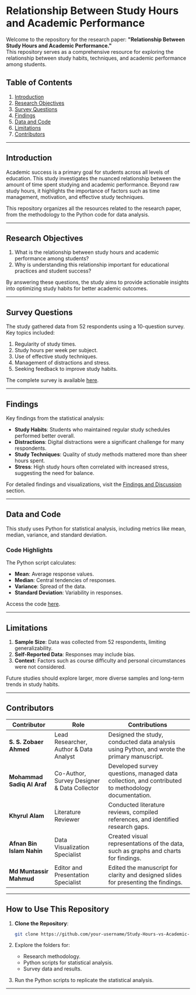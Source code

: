 # **Relationship Between Study Hours and Academic Performance**  

Welcome to the repository for the research paper: **"Relationship Between Study Hours and Academic Performance."**  
This repository serves as a comprehensive resource for exploring the relationship between study habits, techniques, and academic performance among students.  

## **Table of Contents**  
1. [Introduction](#introduction)  
2. [Research Objectives](#research-objectives)  
3. [Survey Questions](#survey-questions)  
4. [Findings](#findings)  
5. [Data and Code](#data-and-code)  
6. [Limitations](#limitations)  
7. [Contributors](#contributors)  

---

## **Introduction**  

Academic success is a primary goal for students across all levels of education. This study investigates the nuanced relationship between the amount of time spent studying and academic performance. Beyond raw study hours, it highlights the importance of factors such as time management, motivation, and effective study techniques.  

This repository organizes all the resources related to the research paper, from the methodology to the Python code for data analysis.  

---

## **Research Objectives**  

1. What is the relationship between study hours and academic performance among students?  
2. Why is understanding this relationship important for educational practices and student success?  

By answering these questions, the study aims to provide actionable insights into optimizing study habits for better academic outcomes.  

---

## **Survey Questions**  

The study gathered data from 52 respondents using a 10-question survey. Key topics included:  
1. Regularity of study times.  
2. Study hours per week per subject.  
3. Use of effective study techniques.  
4. Management of distractions and stress.  
5. Seeking feedback to improve study habits.  

The complete survey is available [here](./3_Methodology/Survey_Questions.md).  

---

## **Findings**  

Key findings from the statistical analysis:  
- **Study Habits**: Students who maintained regular study schedules performed better overall.  
- **Distractions**: Digital distractions were a significant challenge for many respondents.  
- **Study Techniques**: Quality of study methods mattered more than sheer hours spent.  
- **Stress**: High study hours often correlated with increased stress, suggesting the need for balance.  

For detailed findings and visualizations, visit the [Findings and Discussion](./5_Findings_and_Discussion/Findings.md) section.  

---

## **Data and Code**  

This study uses Python for statistical analysis, including metrics like mean, median, variance, and standard deviation.  

### **Code Highlights**  
The Python script calculates:  
- **Mean**: Average response values.  
- **Median**: Central tendencies of responses.  
- **Variance**: Spread of the data.  
- **Standard Deviation**: Variability in responses.  

Access the code [here](https://github.com/sszobaer/Thesis-About-Relationship-Between-Study-Hours-And-Academic-Performance/blob/main/Data%20%26%20Code/statistics_analysis.py).  

---

## **Limitations**  

1. **Sample Size**: Data was collected from 52 respondents, limiting generalizability.  
2. **Self-Reported Data**: Responses may include bias.  
3. **Context**: Factors such as course difficulty and personal circumstances were not considered.  

Future studies should explore larger, more diverse samples and long-term trends in study habits.  

---

## **Contributors**  


| **Contributor**             | **Role**                                | **Contributions**                                                                                  |  
|------------------------------|-----------------------------------------|----------------------------------------------------------------------------------------------------|  
| **S. S. Zobaer Ahmed**      | Lead Researcher, Author & Data Analyst          | Designed the study, conducted data analysis using Python, and wrote the primary manuscript.       |  
| **Mohammad Sadiq Al Araf**  | Co-Author, Survey Designer & Data Collector        | Developed survey questions, managed data collection, and contributed to methodology documentation.|  
| **Khyrul Alam**             | Literature Reviewer                    | Conducted literature reviews, compiled references, and identified research gaps.                  |  
| **Afnan Bin Islam Nahin**   | Data Visualization Specialist           | Created visual representations of the data, such as graphs and charts for findings.               |  
| **Md Muntassir Mahmud**     | Editor and Presentation Specialist      | Edited the manuscript for clarity and designed slides for presenting the findings.                |  



---

## **How to Use This Repository**  

1. **Clone the Repository**:  
   ```bash  
   git clone https://github.com/your-username/Study-Hours-vs-Academic-Performance.git  
   ```  
2. Explore the folders for:  
   - Research methodology.  
   - Python scripts for statistical analysis.  
   - Survey data and results.  

3. Run the Python scripts to replicate the statistical analysis.  

---
